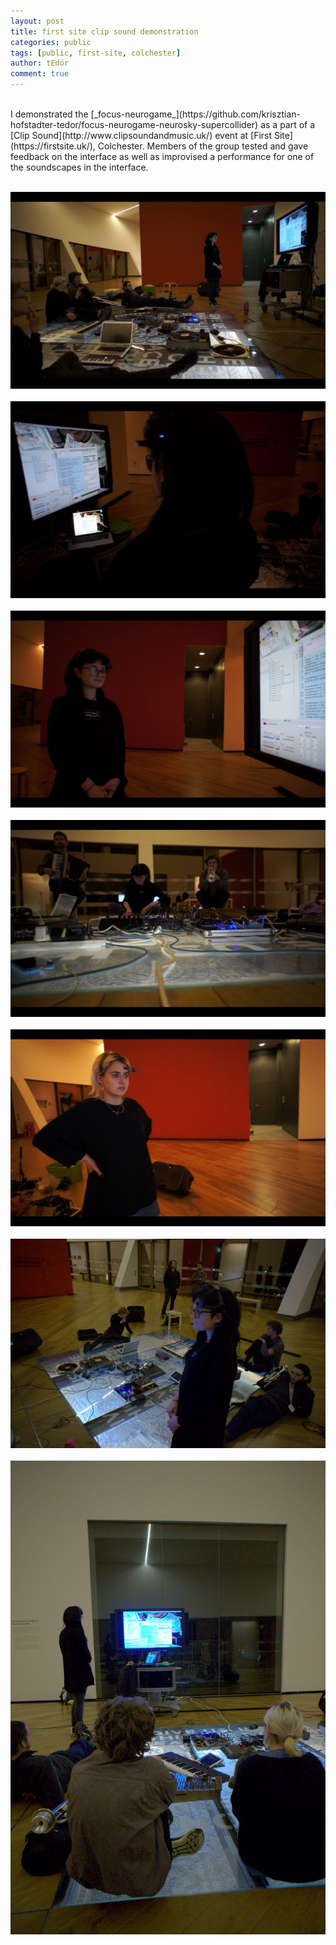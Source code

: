 ```yaml
---
layout: post
title: first site clip sound demonstration
categories: public
tags: [public, first-site, colchester]
author: tEdör
comment: true
---
```

<br>
I demonstrated the [_focus-neurogame_](https://github.com/krisztian-hofstadter-tedor/focus-neurogame-neurosky-supercollider) as a part of a [Clip Sound](http://www.clipsoundandmusic.uk/) event at [First Site](https://firstsite.uk/), Colchester. Members of the group tested and gave feedback on the interface as well as improvised a performance for one of the soundscapes in the interface.
<br><br>

![](../assets/img/2017-01-16-first-site-clip-sound-demo_01.jpg)
<br><br>
![](../assets/img/2017-01-16-first-site-clip-sound-demo_02.jpg)
<br><br>
![](../assets/img/2017-01-16-first-site-clip-sound-demo_03.jpg)
<br><br>
![](../assets/img/2017-01-16-first-site-clip-sound-demo_04.jpg)
<br><br>
![](../assets/img/2017-01-16-first-site-clip-sound-demo_05.jpg)
<br><br>
![](../assets/img/2017-01-16-first-site-clip-sound-demo_06.jpg)
<br><br>
![](../assets/img/2017-01-16-first-site-clip-sound-demo_07.jpg)
<br><br>
